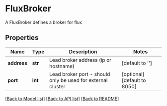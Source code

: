 # FluxBroker

A FluxBroker defines a broker for flux

## Properties
Name | Type | Description | Notes
------------ | ------------- | ------------- | -------------
**address** | **str** | Lead broker address (ip or hostname) | [default to '']
**port** | **int** | Lead broker port - should only be used for external cluster | [optional] [default to 8050]

[[Back to Model list]](../README.md#documentation-for-models) [[Back to API list]](../README.md#documentation-for-api-endpoints) [[Back to README]](../README.md)



